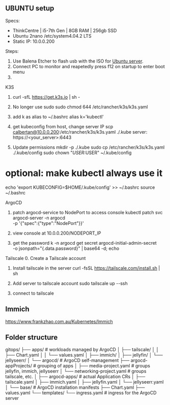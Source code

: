 ## UBUNTU setup

Specs:
- ThinkCentre | i5-7th Gen | 8GB RAM | 256gb SSD
- Ubuntu 2nano /etc/system4.04.2 LTS
- Static IP: 10.0.0.200

Steps:
1. Use Balena Etcher to flash usb with the ISO for [Ubuntu server](https://ubuntu.com/download/server).
2. Connect PC to monitor and reapetedly press f12 on startup to enter boot menu
3. 


K3S
1. curl -sfL https://get.k3s.io | sh -

2. No longer use sudo
sudo chmod 644 /etc/rancher/k3s/k3s.yaml

3. add k as alias to ~/.bashrc
alias k='kubectl'

4. get kubeconfig from host, change server IP
scp calbertan@10.0.0.200:/etc/rancher/k3s/k3s.yaml ./.kube
server: https://<your_server>:6443

5. Update permissions
mkdir -p ./.kube
sudo cp /etc/rancher/k3s/k3s.yaml ./.kube/config
sudo chown "$USER:$USER" ~/.kube/config
# optional: make kubectl always use it
echo 'export KUBECONFIG=$HOME/.kube/config' >> ~/.bashrc
source ~/.bashrc


ArgoCD
1. patch argocd-service to NodePort to access console
kubectl patch svc argocd-server -n argocd \
  -p '{"spec":{"type":"NodePort"}}'

2. view console at 10.0.0.200/NODEPORT_IP

3. get the password
k -n argocd get secret argocd-initial-admin-secret \
  -o jsonpath="{.data.password}" | base64 -d; echo 

Tailscale
0. Create a Tailscale account

1. Install tailscale in the server
curl -fsSL https://tailscale.com/install.sh | sh

2. Add server to tailscale account
sudo tailscale up --ssh

3. connect to tailscale


## Immich
https://www.frankzhao.com.au/Kubernetes/Immich


## Folder structure
gitops/
├── apps/                             # workloads managed by ArgoCD
│   ├── tailscale/
│   │   ├── Chart.yaml
│   │   └── values.yaml
│   ├── immich/
│   ├── jellyfin/
│   └── jellyseerr/
│
└── argocd/                           # ArgoCD self-management
    ├── argocd-appProjects/           # grouping of apps
    │   ├── media-project.yaml        # groups jellyfin, immich, jellyseerr
    │   └── networking-project.yaml   # groups tailscale, etc.
    │
    ├── argocd-apps/                  # actual Application CRs
    │   ├── tailscale.yaml
    │   ├── immich.yaml
    │   ├── jellyfin.yaml
    │   └── jellyseerr.yaml
    │
    └── base/                         # ArgoCD installation manifests
        ├── Chart.yaml
        ├── values.yaml
        └── templates/
            └── ingress.yaml          # ingress for the ArgoCD server


